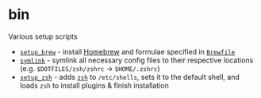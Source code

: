 # bin

Various setup scripts

- [`setup_brew`](./setup_brew) - install [Homebrew](https://brew.sh) and formulae specified in [`Brewfile`](../../Brewfile)
- [`symlink`](./symlink) - symlink all necessary config files to their respective locations (e.g. `$DOTFILES/zsh/zshrc` -> `$HOME/.zshrc`)
- [`setup_zsh`](./setup_zsh) - adds [`zsh`](http://zsh.sourceforge.net/) to `/etc/shells`, sets it to the default shell, and loads `zsh` to install plugins & finish installation
